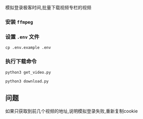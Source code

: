 模拟登录极客时间,批量下载视频专栏的视频


### 安装 `ffmpeg`

### 设置 `.env` 文件
`cp .env.example .env`
### 执行下载命令

`python3 get_video.py`

`python3 download.py`

## 问题

如果只获取到前几个视频的地址,说明模拟登录失败,重新复制cookie

